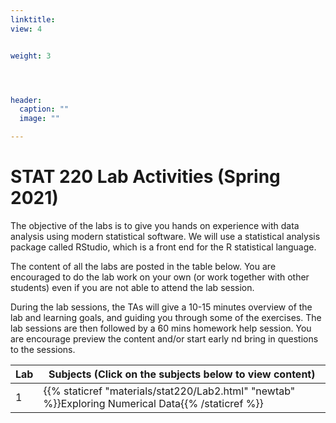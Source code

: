 ```yaml
---
linktitle:    
view: 4


weight: 3




header:
  caption: ""
  image: ""

---
```


# STAT 220 Lab Activities (Spring 2021)

The objective of the labs is to give you hands on experience with data analysis using modern statistical software. We will use a statistical analysis package called RStudio, which is a front end for the R statistical language.

The content of all the labs are posted in the table below. You are encouraged to do the lab work on your own (or work together with other students) even if you are not able to attend the lab session.

During the lab sessions, the TAs will give a 10-15 minutes overview of the lab and learning goals, and guiding you through some of the exercises. The lab sessions are then followed by a 60 mins homework help session. You are encourage preview the content and/or start early nd bring in questions to the sessions.


Lab | Subjects (Click on the subjects below to view content)
---|---
1| {{% staticref "materials/stat220/Lab2.html" "newtab" %}}Exploring Numerical Data{{% /staticref %}}


